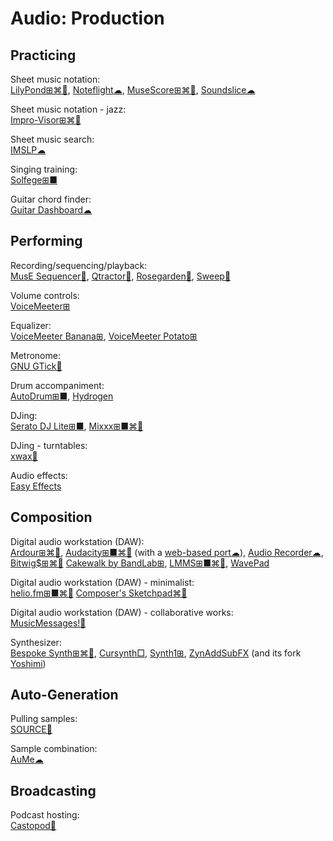 # Audio: Production

## Practicing

Sheet music notation:  
[LilyPond⊞⌘🐧](https://lilypond.org/),
[Noteflight☁](https://www.noteflight.com/),
[MuseScore⊞⌘🐧](https://musescore.org/),
[Soundslice☁](https://www.soundslice.com/)

Sheet music notation - jazz:  
[Impro-Visor⊞⌘🐧](https://www.cs.hmc.edu/~keller/jazz/improvisor/)

Sheet music search:  
[IMSLP☁](https://imslp.org/wiki/Main_Page)

Singing training:  
[Solfege⊞■](https://portableapps.com/apps/education/solfege-portable)

Guitar chord finder:  
[Guitar Dashboard☁](https://guitardashboard.com/)

## Performing

Recording/sequencing/playback:  
[MusE Sequencer🐧](https://muse-sequencer.github.io/),
[Qtractor🐧](https://qtractor.org/),
[Rosegarden🐧](https://rosegardenmusic.com/),
[Sweep🐧](http://www.metadecks.org/software/sweep/)

Volume controls:  
[VoiceMeeter⊞](https://vb-audio.com/Voicemeeter/index.htm)

Equalizer:  
[VoiceMeeter Banana⊞](https://vb-audio.com/Voicemeeter/banana.htm),
[VoiceMeeter Potato⊞](https://vb-audio.com/Voicemeeter/potato.htm)

Metronome:  
[GNU GTick🐧](https://antcom.de/gtick/)

Drum accompaniment:  
[AutoDrum⊞■](https://openmidiproject.osdn.jp/AutoDrum_en.html),
[Hydrogen](http://hydrogen-music.org/)

DJing:  
[Serato DJ Lite⊞■](https://serato.com/dj/lite),
[Mixxx⊞■⌘🐧](https://www.mixxx.org/)

DJing - turntables:  
[xwax🐧](https://xwax.org/)

Audio effects:  
[Easy Effects](https://github.com/wwmm/easyeffects)

## Composition

Digital audio workstation (DAW):  
[Ardour⊞⌘🐧](https://www.ardour.org/),
[Audacity⊞■⌘🐧](https://www.audacityteam.org/) (with a [web-based port☁](https://wavacity.com/)),
[Audio Recorder☁](https://webbrowsertools.com/audio-recorder/),
[Bitwig$⊞⌘🐧](https://www.bitwig.com/)
[Cakewalk by BandLab⊞](https://www.bandlab.com/products/cakewalk),
[LMMS⊞■⌘🐧](https://lmms.io/),
[WavePad](https://www.nch.com.au/wavepad/index.html)

Digital audio workstation (DAW) - minimalist:  
[helio.fm⊞■⌘🐧](https://helio.fm/)
[Composer's Sketchpad⌘🍎](http://composerssketchpad.com/)

Digital audio workstation (DAW) - collaborative works:  
[MusicMessages!🍎](http://musicmessages.io/)

Synthesizer:  
[Bespoke Synth⊞⌘🐧](https://www.bespokesynth.com/),
[Cursynth□](https://www.gnu.org/software/cursynth/),
[Synth1⊞](https://daichilab.sakura.ne.jp/softsynth/index.html),
[ZynAddSubFX](https://zynaddsubfx.sourceforge.io/) (and its fork [Yoshimi](https://yoshimi.sourceforge.io/))

## Auto-Generation

Pulling samples:  
[SOURCE🐍](https://github.com/ffont/source)

Sample combination:  
[AuMe☁](https://audiometaphor.ca/)

## Broadcasting

Podcast hosting:  
[Castopod💾](https://castopod.org/)
